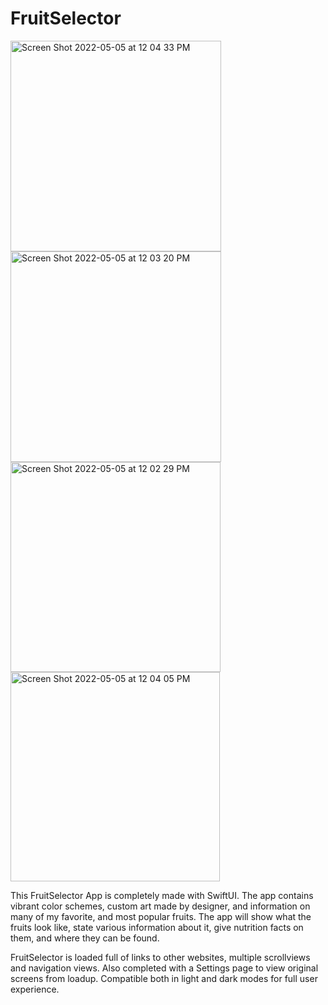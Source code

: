 # FruitSelector
<img width="337" alt="Screen Shot 2022-05-05 at 12 04 33 PM" src="https://user-images.githubusercontent.com/87610332/166965504-1d48877c-46a9-4028-9f7e-3cd34e8fe6b9.png">

<img width="337" alt="Screen Shot 2022-05-05 at 12 03 20 PM" src="https://user-images.githubusercontent.com/87610332/166965575-40e13929-db9a-43c2-ac32-f8edbc4ebf52.png">

<img width="336" alt="Screen Shot 2022-05-05 at 12 02 29 PM" src="https://user-images.githubusercontent.com/87610332/166965587-07ff8ba2-4871-494a-a59a-31256f68a778.png">


<img width="335" alt="Screen Shot 2022-05-05 at 12 04 05 PM" src="https://user-images.githubusercontent.com/87610332/166965655-a28e3272-b421-41f2-8593-c66df46271d7.png">

This FruitSelector App is completely made with SwiftUI.  The app contains vibrant color schemes, custom art made by designer, and information on many of my favorite, and most popular fruits.  The app will show what the fruits look like, state various information about it, give nutrition facts on them, and where they can be found.

FruitSelector is loaded full of links to other websites, multiple scrollviews and navigation views.  Also completed with a Settings page to view original screens from loadup.  Compatible both in light and dark modes for full user experience.  
